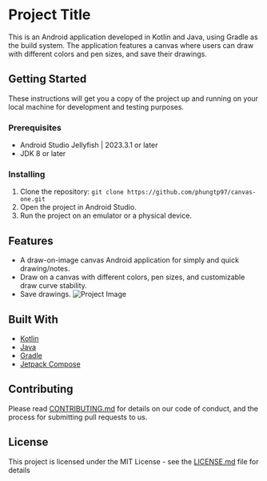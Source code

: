 # Project Title

This is an Android application developed in Kotlin and Java, using Gradle as the build system. The application features a canvas where users can draw with different colors and pen sizes, and save their drawings.

## Getting Started

These instructions will get you a copy of the project up and running on your local machine for development and testing purposes.

### Prerequisites

- Android Studio Jellyfish | 2023.3.1 or later
- JDK 8 or later

### Installing

1. Clone the repository: `git clone https://github.com/phungtp97/canvas-one.git`
2. Open the project in Android Studio.
3. Run the project on an emulator or a physical device.

## Features

- A draw-on-image canvas Android application for simply and quick drawing/notes. 
- Draw on a canvas with different colors, pen sizes, and customizable draw curve stability.
- Save drawings.
![Project Image](https://i.imgur.com/ljdo6qG.png)

## Built With

- [Kotlin](https://kotlinlang.org/)
- [Java](https://www.java.com/)
- [Gradle](https://gradle.org/)
- [Jetpack Compose](https://developer.android.com/jetpack/compose)

## Contributing

Please read [CONTRIBUTING.md](https://github.com/phungtp97/your-repository/blob/main/CONTRIBUTING.md) for details on our code of conduct, and the process for submitting pull requests to us.

## License

This project is licensed under the MIT License - see the [LICENSE.md](https://github.com/phungtp97/your-repository/blob/main/LICENSE.md) file for details